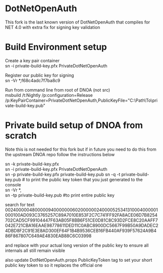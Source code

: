 DotNetOpenAuth
==============

This fork is the last known version of DotNetOpenAuth that compiles for NET 4.0 with extra fix for signing key validation


Build Environment setup
=======================

Create a key pair container  
sn -i private-build-key.pfx PrivateDotNetOpenAuth

Register our public key for signing  
sn -Vr *,f68c4adc7f7ba8c9

Run from command line from root of DNOA (not src)  
msbuild /t:Nightly /p:configuration=Release /p:KeyPairContainer=PrivateDotNetOpenAuth,PublicKeyFile="C:\Path\To\private-build-key.pub"

Private build setup of DNOA from scratch 
========================================

Note this is not needed for this fork but if in future you need to do this from the upstream DNOA repo follow the instructions below

sn -k private-build-key.pfx  
 sn -i private-build-key.pfx PrivateDotNetOpenAuth  
 sn -p private-build-key.pfx private-build-key.pub 
 sn -q -t private-build-key.pub   # to print the public key token that you just generated to the console  
 sn -Vr *,<YourPublicKeyTokenHere>  
 sn -tp private-build-key.pub  #to print entire public key  

search for text  
0024000004800000940000000602000000240000525341310004000001000100AD093C3765257C89A7010E853F2C7C741FF92FA8ACE06D7B8254702CAD5CF99104447F63AB05F8BB6F51CE0D81C8C93D2FCE8C20AAFF7042E721CBA16EAAE98778611DED11C0ABC8900DC5667F99B50A9DADEC24DBD8F2C91E3E8AD300EF64F1B4B9536CEB16FB440AF939F57624A9B486F867807C649AE4830EAB88C6C03998

and replace with your actual long version of the public key to ensure all internals all still remain visible

also update DotNetOpenAuth.props PublicKeyToken tag to set your short public key token to so it replaces the official one  



